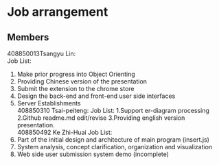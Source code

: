 # Job arrangement
## Members
408850013Tsangyu Lin:  
Job List:
  1. Make prior progress into Object Orienting  
  2. Providing Chinese version of the presentation  
  3. Submit the extension to the chrome store  
  4. Design the back-end and front-end user side interfaces  
  5. Server Establishments  
408850310 Tsai-peiteng:
Job List:
  1.Support er-diagram processing 
  2.Github readme.md edit/revise 
  3.Providing english version presentation.  
408850492 Ke Zhi-Huai
Job List:
  1. Part of the initial design and architecture of main program (insert.js)
  2. System analysis, concept clarification, organization and visualization
  3. Web side user submission system demo (incomplete)
